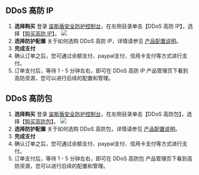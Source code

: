 ## DDoS 高防 IP
1. **选择购买**
登录 [宙斯盾安全防护控制台](https://console.cloud.tencent.com/gamesec)，在左侧目录单击【DDoS 高防 IP】，选择【[购买高防 IP](https://cloud.tencent.com/login?s_url=https%3A%2F%2Fbuy.cloud.tencent.com%2Fgamesec)】。
![](https://i.imgur.com/oQ19TSi.png)
2. **选择防护配置**
关于如何选购 DDoS 高防 IP，详情请参见 [产品配置说明](https://cloud.tencent.com/document/product/685/18798)。
3. **完成支付**
 1. 确认订单之后，您可通过余额支付、paypal支付、信用卡支付等方式进行支付。
 2. 订单支付后，等待 1 - 5 分钟左右，即可在 DDoS 高防 IP 产品管理页下看到高防资源，您可以进行后续的配置和管理。

## DDoS 高防包
1. **选择购买**
登录 [宙斯盾安全防护控制台](https://console.cloud.tencent.com/gamesec)，在左侧目录单击【DDoS 高防包】，选择【[购买高防包](https://buy.cloud.tencent.com/gamesec?pkg)】。
![](https://i.imgur.com/nJr4jE4.png)
2. **选择防护配置**
关于如何选购 DDoS 高防包，详情请参见 [产品配置说明](https://cloud.tencent.com/document/product/685/18798)。
3. **完成支付**
 1. 确认订单之后，您可通过余额支付、paypal支付、信用卡支付等方式进行支付。
 2. 订单支付后，等待 1 - 5 分钟左右，即可在 DDoS 高防包 产品管理页下看到高防资源，您可以进行后续的配置和管理。
